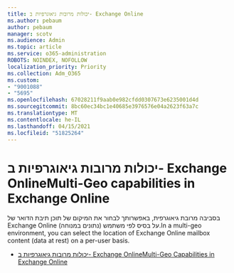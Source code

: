 ```yaml
---
title: יכולות מרובות גיאוגרפיות ב- Exchange Online
ms.author: pebaum
author: pebaum
manager: scotv
ms.audience: Admin
ms.topic: article
ms.service: o365-administration
ROBOTS: NOINDEX, NOFOLLOW
localization_priority: Priority
ms.collection: Adm_O365
ms.custom:
- "9001088"
- "5695"
ms.openlocfilehash: 67028211f9aab0e982cfdd0307673e6235001d4d
ms.sourcegitcommit: 8bc60ec34bc1e40685e3976576e04a2623f63a7c
ms.translationtype: MT
ms.contentlocale: he-IL
ms.lasthandoff: 04/15/2021
ms.locfileid: "51825264"
---
```

# <a name="multi-geo-capabilities-in-exchange-online"></a><span data-ttu-id="68cfb-102">יכולות מרובות גיאוגרפיות ב- Exchange Online</span><span class="sxs-lookup"><span data-stu-id="68cfb-102">Multi-Geo capabilities in Exchange Online</span></span>

<span data-ttu-id="68cfb-103">בסביבה מרובת גיאוגרפית, באפשרותך לבחור את המיקום של תוכן תיבת הדואר של Exchange Online (נתונים במנוחה) על בסיס לפי משתמש.</span><span class="sxs-lookup"><span data-stu-id="68cfb-103">In a multi-geo environment, you can select the location of Exchange Online mailbox content (data at rest) on a per-user basis.</span></span>
- [<span data-ttu-id="68cfb-104">יכולות מרובות גיאוגרפיות ב- Exchange Online</span><span class="sxs-lookup"><span data-stu-id="68cfb-104">Multi-Geo Capabilities in Exchange Online</span></span>](https://docs.microsoft.com/office365/enterprise/multi-geo-capabilities-in-exchange-online)
